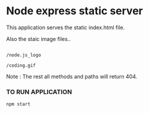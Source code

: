 # Node express static server

This application serves the static index.html file.

Also the staic image files..

```

/node.js_logo

/coding.gif

```

Note : The rest all methods and paths will return 404.

### TO RUN APPLICATION
```
npm start

```